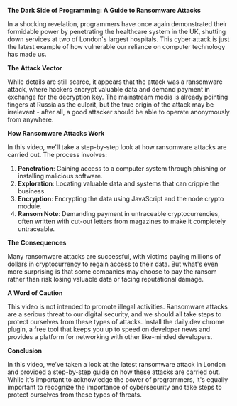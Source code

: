 **The Dark Side of Programming: A Guide to Ransomware Attacks**

In a shocking revelation, programmers have once again demonstrated their formidable power by penetrating the healthcare system in the UK, shutting down services at two of London's largest hospitals. This cyber attack is just the latest example of how vulnerable our reliance on computer technology has made us.

**The Attack Vector**

While details are still scarce, it appears that the attack was a ransomware attack, where hackers encrypt valuable data and demand payment in exchange for the decryption key. The mainstream media is already pointing fingers at Russia as the culprit, but the true origin of the attack may be irrelevant - after all, a good attacker should be able to operate anonymously from anywhere.

**How Ransomware Attacks Work**

In this video, we'll take a step-by-step look at how ransomware attacks are carried out. The process involves:

1. **Penetration**: Gaining access to a computer system through phishing or installing malicious software.
2. **Exploration**: Locating valuable data and systems that can cripple the business.
3. **Encryption**: Encrypting the data using JavaScript and the node crypto module.
4. **Ransom Note**: Demanding payment in untraceable cryptocurrencies, often written with cut-out letters from magazines to make it completely untraceable.

**The Consequences**

Many ransomware attacks are successful, with victims paying millions of dollars in cryptocurrency to regain access to their data. But what's even more surprising is that some companies may choose to pay the ransom rather than risk losing valuable data or facing reputational damage.

**A Word of Caution**

This video is not intended to promote illegal activities. Ransomware attacks are a serious threat to our digital security, and we should all take steps to protect ourselves from these types of attacks. Install the daily.dev chrome plugin, a free tool that keeps you up to speed on developer news and provides a platform for networking with other like-minded developers.

**Conclusion**

In this video, we've taken a look at the latest ransomware attack in London and provided a step-by-step guide on how these attacks are carried out. While it's important to acknowledge the power of programmers, it's equally important to recognize the importance of cybersecurity and take steps to protect ourselves from these types of threats.